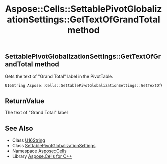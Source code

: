 ﻿---
title: Aspose::Cells::SettablePivotGlobalizationSettings::GetTextOfGrandTotal method
linktitle: GetTextOfGrandTotal
second_title: Aspose.Cells for C++ API Reference
description: 'Aspose::Cells::SettablePivotGlobalizationSettings::GetTextOfGrandTotal method. Gets the text of "Grand Total" label in the PivotTable in C++.'
type: docs
weight: 800
url: /cpp/aspose.cells/settablepivotglobalizationsettings/gettextofgrandtotal/
---
## SettablePivotGlobalizationSettings::GetTextOfGrandTotal method


Gets the text of "Grand Total" label in the PivotTable.

```cpp
U16String Aspose::Cells::SettablePivotGlobalizationSettings::GetTextOfGrandTotal()
```


## ReturnValue

The text of "Grand Total" label

## See Also

* Class [U16String](../../u16string/)
* Class [SettablePivotGlobalizationSettings](../)
* Namespace [Aspose::Cells](../../)
* Library [Aspose.Cells for C++](../../../)
